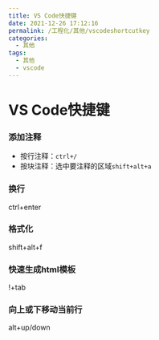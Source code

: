 ```yaml
---
title: VS Code快捷键
date: 2021-12-26 17:12:16
permalink: /工程化/其他/vscodeshortcutkey
categories:
  - 其他
tags:
  - 其他
  - vscode
---
```

# VS Code快捷键
### 添加注释
- 按行注释：`ctrl+/`
- 按块注释：选中要注释的区域`shift+alt+a`

### 换行
ctrl+enter

### 格式化
shift+alt+f

### 快速生成html模板
!+tab

### 向上或下移动当前行
alt+up/down